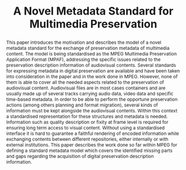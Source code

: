 ---
abstract: This paper introduces the motivation and describes the model of a novel
  metadata standard for the exchange of preservation metadata of multimedia content.
  The model is being standardised as the MPEG Multimedia Preservation Application
  Format (MPAF), addressing the specific issues related to the preservation description
  information of audiovisual contents. Several standards for expressing metadata in
  digital preservation are available and have been taken into consideration in the
  paper and in the work done in MPEG. However, none of them is able to cover all the
  needed aspects related to the preservation of audiovisual content. Audiovisual files
  are in most cases containers and are usually made up of several tracks carrying
  audio data, video data and specific time-based metadata. In order to be able to
  perform the opportune preservation actions (among others planning and format migration),
  several kinds of information must be kept alongside the audiovisual contents. Within
  this context a standardised representation for these structures and metadata is
  needed. Information such as quality description or fixity at frame level is required
  for ensuring long term access to visual content. Without using a standardised interface
  it is hard to guarantee a faithful rendering of encoded information while exchanging
  contents between different repositories, either internally or with external institutions.
  This paper describes the work done so far within MPEG for defining a standard metadata
  model which covers the identified missing parts and gaps regarding the acquisition
  of digital preservation description information.
creators:
- Allasia, Walter
- Chang, Wo
- Gordea, Sergiu
- Bailer, Werner
date: null
document_url: https://services.phaidra.univie.ac.at/api/object/o:378108/download
grand_parent: iPRES
institutions: []
keywords:
- digital preservation
- multimedia metadata
- preservation description information
- oais
- audiovisual content preservation
- standard
landing_page_url: https://phaidra.univie.ac.at/o:378108
language: eng
layout: publication
license: CC BY-NC-SA 3.0 AT
notes_url: null
parent: iPRES 2014
publication_type: paper
size: 337286
slides_url: null
source_name: iPRES
title: A Novel Metadata Standard for Multimedia Preservation
year: 2014
---